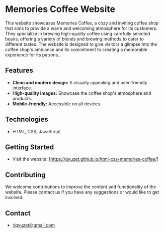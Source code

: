 # Memories Coffee Website

This website showcases Memories Coffee, a cozy and inviting coffee shop that aims to provide a warm and welcoming atmosphere for its customers. They specialize in brewing high-quality coffee using carefully selected beans, offering a variety of blends and brewing methods to cater to different tastes.  The website is designed to give visitors a glimpse into the coffee shop's ambiance and its commitment to creating a memorable experience for its patrons..

## Features

* **Clean and modern design:**  A visually appealing and user-friendly interface.
* **High-quality images:** Showcase the coffee shop's atmosphere and products.
* **Mobile-friendly:**  Accessible on all devices.

## Technologies

* HTML, CSS, JavaScript

## Getting Started

* Visit the website: [https://qyuzet.github.io/html-css-memories-coffee/]

## Contributing

We welcome contributions to improve the content and functionality of the website. Please contact us if you have any suggestions or would like to get involved.

## Contact

* riqyuzet@gmail.com
